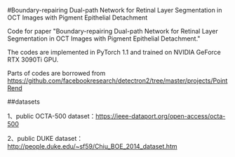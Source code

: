 #Boundary-repairing Dual-path Network for Retinal Layer Segmentation in OCT Images with Pigment Epithelial Detachment

Code for paper "Boundary-repairing Dual-path Network for Retinal Layer Segmentation in OCT Images with Pigment Epithelial Detachment."

The codes are implemented in PyTorch 1.1 and trained on NVIDIA GeForce RTX 3090Ti GPU.

Parts of codes are borrowed from https://github.com/facebookresearch/detectron2/tree/master/projects/PointRend

##datasets

1、public OCTA-500 dataset：https://ieee-dataport.org/open-access/octa-500

2、public DUKE dataset：http://people.duke.edu/~sf59/Chiu_BOE_2014_dataset.htm
